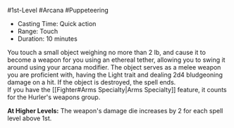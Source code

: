 #1st-Level #Arcana #Puppeteering
 
- Casting Time: Quick action
- Range: Touch
- Duration: 10 minutes  

You touch a small object weighing no more than 2 lb, and cause it to become a weapon for you using an ethereal tether, allowing you to swing it around using your arcana modifier. The object serves as a melee weapon you are proficient with, having the Light trait and dealing 2d4 bludgeoning damage on a hit. If the object is destroyed, the spell ends.  
If you have the [[Fighter#Arms Specialty|Arms Specialty]] feature, it counts for the Hurler's weapons group.
 
**At Higher Levels:** The weapon's damage die increases by 2 for each spell level above 1st.